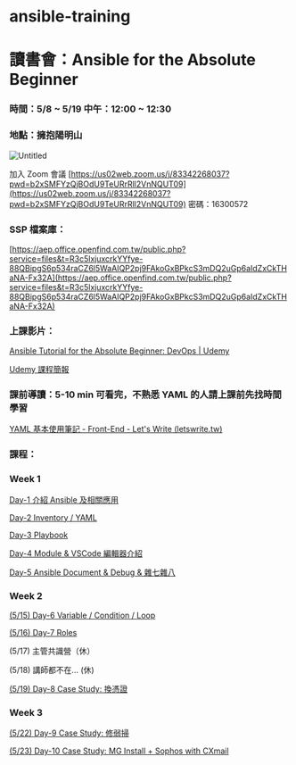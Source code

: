 # ansible-training
# 讀書會：Ansible for the Absolute Beginner

### 時間：5/8 ~ 5/19 中午：12:00 ~ 12:30

### 地點：**擁抱陽明山**

![Untitled](https://s3-us-west-2.amazonaws.com/secure.notion-static.com/fed717d3-0d67-43f4-9137-f55c600aaf4a/Untitled.png)

加入 Zoom 會議
[https://us02web.zoom.us/j/83342268037?pwd=b2xSMFYzQjBOdU9TeURrRll2VnNQUT09](https://us02web.zoom.us/j/83342268037?pwd=b2xSMFYzQjBOdU9TeURrRll2VnNQUT09)
密碼：16300572

### SSP 檔案庫：

[https://aep.office.openfind.com.tw/public.php?service=files&t=R3c5lxjuxcrkYYfye-88QBipgS6p534raCZ6l5WaAIQP2pj9FAkoGxBPkcS3mDQ2uGp6aIdZxCkTHaNA-Fx32A](https://aep.office.openfind.com.tw/public.php?service=files&t=R3c5lxjuxcrkYYfye-88QBipgS6p534raCZ6l5WaAIQP2pj9FAkoGxBPkcS3mDQ2uGp6aIdZxCkTHaNA-Fx32A)

### 上課影片：

[Ansible Tutorial for the Absolute Beginner: DevOps | Udemy](https://www.udemy.com/course/learn-ansible/)

[Udemy 課程簡報](https://s3-us-west-2.amazonaws.com/secure.notion-static.com/2b0915f3-d099-482a-9c8a-1a1a51acb8a9/ansible-for-beginners-for-pdf.pdf)

### 課前導讀：5-10 min 可看完，不熟悉 YAML 的人請上課前先找時間學習

[YAML 基本使用筆記 - Front-End - Let's Write (letswrite.tw)](https://www.letswrite.tw/yaml-basic/)

### 課程：

### Week 1

[Day-1 介紹 Ansible 及相關應用 ](https://www.notion.so/Day-1-Ansible-81cf3b2ae5dc4d458fc882806f193657)

[Day-2 Inventory / YAML](https://www.notion.so/Day-2-Inventory-YAML-8118a5ff3aff46c0af40d27fbc378091)

[Day-3 Playbook](https://www.notion.so/Day-3-Playbook-874b2ae6024e4205b06ba6301668fca4)

[Day-4 Module & VSCode 編輯器介紹](https://www.notion.so/Day-4-Module-VSCode-f55defde2eef479ea4878b7a09b18297)

[Day-5 Ansible Document & Debug & 雜七雜八](https://www.notion.so/Day-5-Ansible-Document-Debug-cd9e6104f5124ca29bd9d0a33d16fec5)

### Week 2

[(5/15) Day-6 Variable / Condition / Loop](https://www.notion.so/5-15-Day-6-Variable-Condition-Loop-0dc9be78fa3b45618c2811b0a03ddf7f)

[(5/16) Day-7 Roles](https://www.notion.so/5-16-Day-7-Roles-ba24324c819c422c8192cc4e13b31ed5)

(5/17) 主管共識營（休）

(5/18) 講師都不在… (休)

[(5/19) Day-8 Case Study: 換憑證](https://www.notion.so/5-19-Day-8-Case-Study-e3595f0e9a0d4b3bbff6afc5d4ad3016)

### Week 3

[(5/22) Day-9 Case Study:  修弱掃](https://www.notion.so/5-22-Day-9-Case-Study-3eeda9309587415ca3d120007f399fc7)

[(5/23) Day-10 Case Study: MG Install + Sophos with CXmail](https://www.notion.so/5-23-Day-10-Case-Study-MG-Install-Sophos-with-CXmail-353011961ed349bc81905d794aaf1978)
